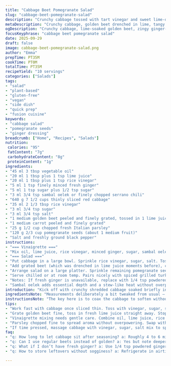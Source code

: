 ```yaml
---
title: "Cabbage Beet Pomegranate Salad"
slug: "cabbage-beet-pomegranate-salad"
description: "Crunchy cabbage tossed with tart vinegar and sweet lime-drenched golden beets, bright carrot strands, fresh parsley, and poppy red pomegranate seeds. A zingy ginger-lime vinaigrette with a tiny hint of heat wakes up the veggies. No dairy or gluten here—pure plant-power. Sharp, sweet, acidic, crunchy contrast. A splash of sambal oelek for those who dare. Great cold side that stands up to bold mains. Makes about 10 servings. No em dashes — commas or semicolons only. Tweaked sugar, vinegar, and marinating times for balance. Simple swap: serrano chili instead of sambal if you want fresh heat. Also tried swapping parsley for cilantro in the past; equally vibrant."
metaDescription: "Crunchy cabbage, golden beet drenched in lime, tangy rice vinegar, fresh parsley, pomegranate seeds brightening a zingy ginger-lime vinaigrette. Ten servings yield."
ogDescription: "Crunchy cabbage, lime-soaked golden beet, zingy ginger-lime dressing, fresh parsley, pomegranate seeds. Cold, crunchy, tangy salad for bold mains or solo eats."
focusKeyphrase: "cabbage beet pomegranate salad"
date: 2025-09-29
draft: false
image: cabbage-beet-pomegranate-salad.png
author: "Emma"
prepTime: PT35M
cookTime: PT0M
totalTime: PT35M
recipeYield: "10 servings"
categories: ["Salads"]
tags:
- "salad"
- "plant-based"
- "gluten-free"
- "vegan"
- "side dish"
- "quick prep"
- "fusion cuisine"
keywords:
- "cabbage salad"
- "pomegranate seeds"
- "ginger dressing"
breadcrumb: ["Home", "Recipes", "Salads"]
nutrition: 
 calories: "95"
 fatContent: "7g"
 carbohydrateContent: "8g"
 proteinContent: "1g"
ingredients:
- "45 ml 3 tbsp vegetable oil"
- "20 ml 1 tbsp plus 1 tsp lime juice"
- "20 ml 1 tbsp plus 1 tsp rice vinegar"
- "5 ml 1 tsp finely minced fresh ginger"
- "5 ml 1 tsp sugar plus 1/2 tsp sugar"
- "3 ml 3/4 tsp sambal oelek or finely chopped serrano chili"
- "640 g 7 1/2 cups thinly sliced red cabbage"
- "35 ml 2 1/3 tbsp rice vinegar"
- "3 ml 3/4 tsp sugar"
- "3 ml 3/4 tsp salt"
- "1 medium golden beet peeled and finely grated, tossed in 1 lime juice (about 20 ml)"
- "1 medium carrot peeled and finely grated"
- "25 g 1/2 cup chopped fresh Italian parsley"
- "120 g 2/3 cup pomegranate seeds (about 1 medium fruit)"
- "Salt and freshly ground black pepper"
instructions:
- "=== Vinaigrette ==="
- "Mix oil, lime juice, rice vinegar, minced ginger, sugar, sambal oelek in a small bowl. Taste, adjust salt and pepper. Should be zippy, slightly sweet, with a subtle heat. Set aside."
- "=== Salad ==="
- "Put cabbage in a large bowl. Sprinkle rice vinegar, sugar, salt. Toss well. Let sit 4–6 minutes. Watching cabbage soften just enough to still hold crunch but not be punishing—should bend under pressure but snap slightly. Drain or pat off excess moisture if needed."
- "Add grated beet (which was drenched in lime juice moments before), carrot, parsley, and about three quarters of the pomegranate seeds. Pour vinaigrette over. Toss everything together until evenly coated, vibrant colors mingling. Adjust salt and pepper; acidity should pop a bit more if needed."
- "Arrange salad on a large platter. Sprinkle remaining pomegranate seeds over top for bursts of jewel-like sweetness and crunch."
- "Serve chilled or at room temp. Pairs nicely with spiced grilled turkey or simply as a standalone crunch-packed entree."
- "Notes: If fresh ginger is unavailable, replace with 1/4 tsp powdered ginger but reduce sweetness to balance. Beet can be swapped for roasted golden root veggies if raw is intimidating; still toss in lime juice immediately after grating or dicing to keep color bright and fresh. If short on time, massage cabbage vigorously with vinegar and salt; texture changes quicker but don’t overdo or it’ll sog."
- "Sambal oelek adds essential depth and a stew-like heat without overpowering, but serrano pepper sliced thin also works well for a fresher bite. Play with sugar carefully; too much dulls brightness. If pomegranate seeds aren’t in season, dried cranberries rehydrated briefly can stand in with less crunch but tartness intact."
introduction: "Kick off with crunchy shredded cabbage soaked briefly in tart vinegar, not sloppy but tender enough to bend without snapping sharply. The earthy golden beet grated fine, drenched in fresh lime juice so it keeps vibrancy and avoids browning. Carrots shredded to add subtle sweetness and a textural counterpoint. Parsley fresh enough to sniff and tease out the aromatics. Pomegranate that bursts with juicy, sweet-tart seeds; their jewel-like pop is contrast central. The gingery vinaigrette clips through richness with a punch of heat from some sambal oelek, but with a twist—I use serrano when I want fresher bite. The dance of textures and sharp flavors is a springboard for bold mains or can hold center stage alone."
ingredientsNote: "Measurements deliberately a bit tweaked from usual — cabbage shaved thinner than a typical wedge, so texture lighter, less fiber wall resistance but still with crunch. Lime juice hits twice: on beet to stop oxidation and give that fresh note, and again in vinaigrette for layered acidity. Don’t skimp on fresh ginger if you can help it; the bite is different from dried, more vibrant, slightly peppery. Sambal oelek a keeper, but serrano or even a touch of fresh jalapeño sliced thin works fine. Parsley chosen for its clean, flat-leaf brightness; if cilantro is preferred, swap in but be warned it changes profile drastically. Beet can be golden or red, but golden gives milder earthiness and a stunning contrast against purple cabbage. For pomegranate seeds: fresh, firm, and juicy, not mushy or old-looking, or sub with rehydrated cranberries but note texture difference. Sugar balances acidity but adjust per your sourness tolerance; I like less than usual. Vinegar type matters too—rice vinegar softens sourness with subtle sweetness, apple cider vinegar could work but shifts profile."
instructionsNote: "The key here is to coax the cabbage to soften without losing crunch. Let it sit with vinegar salt and sugar just long enough to bend but not wilt. Watch it carefully, taste often. Then toss in the grated beet that must be drenched in lime immediately to prevent dulling, and carrots for sweetness balance. Parsley chopped fine for aroma and to break up heavy hits of acid. Add most pomegranate seeds for distribution, keep some for garnish and extra freshness at end. Pour the ginger-lime vinaigrette all at once to unite flavors. Toss gently but thoroughly; everything should glisten, not drown. Adjust seasoning last; sometimes a tiny pinch of salt or squeeze more lime fixes the whole salad. Serve straight away or chill but not too long—water separates and crunch fades. Leftovers hold for a day max, best eaten fresh. Avoid soggy salads by draining any excess liquid from cabbage after maceration or laying it on kitchen towel briefly. If pressed for time, massage cabbage roughly with vinegar mixture to speed softening but watch texture; overdoing results in soggy mess. This is not meant to dry-roast or cook—no heat needed. The contrast between crunchy cabbage and juicy popping pomegranate is star. Label your chopping boards to prevent cross-contamination since beet color stains intensively. For fast beet prep, use food processor with grater attachment, but watch size—a finer grate means better texture absorption. The vinaigrette benefits from being mixed first so sugar fully dissolves and ginger infuses."
tips:
- "Work fast with cabbage once sliced thin. Toss with vinegar, sugar, salt immediately. Let it sit 4 to 6 minutes max. Watch edges soften but leaves still snap under pressure. Drain excess moisture well. Don’t let it wilt into mush or crunch fades. Texture needs that edge for contrast with softer beet and carrot."
- "Grate golden beet fine, toss in fresh lime juice straight away. Stops oxidation, keeps color bright, adds fresh acidity. Use a microplane or fine grater. If using red beet, expect stronger earthiness and deeper color bleed. Lime juice used twice, on beet and in vinaigrette, layers acidity and brightness without harshness."
- "Vinaigrette mixing needs gentle care. Combine oil, lime juice, rice vinegar, minced fresh ginger, sugar, sambal oelek or serrano chili. Stir until sugar dissolved so no grainy texture lingers. Taste. Adjust salt and pepper last. Should be zippy, slight sweetness balancing heat from chili. Ginger freshness matters here, powdered changes flavor profile."
- "Parsley chopped fine to spread aroma without overpowering. Swap with cilantro only if aware of stronger herbal notes transforming overall dish. Quantity matters, no drowning in greens. Pomegranate seeds add pops of texture and jewel-like sweetness; keep some back for garnish to brighten the plate visually and on palate."
- "If time pressed, massage cabbage with vinegar, sugar, salt mix to speed softening. Watch closely; too hard and cabbage soggy, too little leaves it tough. Drain wetness well after. Leftovers lose crunch quickly due to water release from cabbage; best eaten within hours. Store covered in fridge but separate dressing if possible to slow sogginess."
faq:
- "q: How long to let cabbage sit after seasoning? a: Roughly 4 to 6 minutes. Watch edges soften, leaves still snap under pressure. Time changes with cabbage thickness. Drain excess moisture well to keep crunch. Don't let sit too long or texture mushes."
- "q: Can I use regular beets instead of golden? a: Yes but note deeper color bleed and earthier flavor. Golden beets milder, keeps salad bright. After grating, toss in lime juice fast to slow oxidation. Red beets stronger profile, changes overall balance."
- "q: What if I don’t have fresh ginger? a: Use 1/4 tsp powdered ginger but reduce sugar slightly since dried is less vibrant and more bitter. Fresh ginger gives spicy, bright kick important for vinaigrette punch."
- "q: How to store leftovers without sogginess? a: Refrigerate in airtight container, best eaten same day or next at most. Drain cabbage well before storing. Keep vinaigrette separate if possible and toss just before serving to retain crunch and fresh flavors."

---
```

